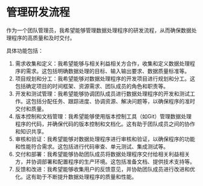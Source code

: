 # 管理研发流程

作为一个团队管理员，我希望能够管理数据处理程序的研发流程，从而确保数据处理程序的高质量和及时交付。

具体功能包括：

1. 需求收集和定义：我希望能够与相关利益相关方合作，收集和定义数据处理程序的需求。这包括明确数据处理的目标、输入输出要求、数据质量标准等。
2. 项目规划和分工：我希望能够对数据处理程序的开发项目进行规划和分工。这包括确定项目的时间框架、资源需求、团队成员的角色和职责等。
3. 开发和测试管理：我希望能够协调团队成员进行数据处理程序的开发和测试工作。这包括分配任务、跟踪进度、协调资源、解决问题等，以确保程序的准时交付和质量。
4. 版本控制和文档管理：我希望能够使用版本控制工具（如Git）管理数据处理程序的代码，并确保代码的版本控制和文档化。这有助于团队成员之间的协作和知识共享。
5. 审核和验证：我希望能够对数据处理程序进行审核和验证，以确保程序的功能和性能符合需求。这包括进行代码审查、单元测试、集成测试等。
6. 交付和部署：我希望能够协助团队成员将数据处理程序交付给相关利益相关方，并协调部署和配置程序的生产环境。这包括准备文档、提供技术支持等。
7. 反馈和改进：我希望能够收集用户的反馈意见，并协助团队成员进行改进和优化。这有助于不断提升数据处理程序的质量和性能。
